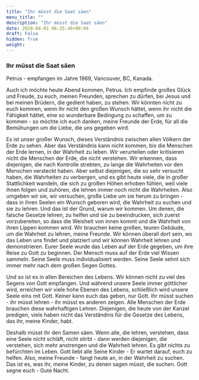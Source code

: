 ```yaml
---
title: "Ihr müsst die Saat säen"
menu_title: ""
description: "Ihr müsst die Saat säen"
date: 2020-08-01 06:25:48+00:94
draft: False
hidden: True
weight:
---
```

### Ihr müsst die Saat säen

Petrus - empfangen im Jahre 1969, Vancouver, BC, Kanada.

Auch ich möchte heute Abend kommen, Petrus. Ich empfinde großes Glück und Freude, zu euch, meinen Freunden, sprechen zu dürfen, bei Jesus und bei meinen Brüdern, die gedient haben, zu stehen. Wir könnten nicht zu euch kommen, wenn ihr nicht den großen Wunsch hättet, wenn ihr nicht die Fähigkeit hättet, eine so wunderbare Bedingung zu schaffen, um zu kommen - so möchte ich euch danken, meine Freunde der Erde, für all die Bemühungen um die Liebe, die uns gegeben wird.

Es ist unser großer Wunsch, dieses Verständnis zwischen allen Völkern der Erde zu sehen. Aber das Verständnis kann nicht kommen, bis die Menschen der Erde lernen, in der Wahrheit zu leben. Wir verurteilen oder kritisieren nicht die Menschen der Erde, die nicht verstehen. Wir erkennen, dass diejenigen, die nach Kontrolle strebten, zu lange die Wahrheiten vor den Menschen versteckt haben. Aber selbst diejenigen, die so sehr versucht haben, die Wahrheiten zu verbergen, und es gibt heute viele, die in großer Stattlichkeit wandeln, die sich zu großen Höhen erhoben fühlen, weil viele ihnen folgen und zuhören, die lehren immer noch nicht die Wahrheiten. Also umgeben wir sie, wir versuchen, große Liebe um sie herum zu bringen - dass in ihren Seelen ein Wunsch geboren wird, die Wahrheit zu suchen und sie zu lehren. Und das ist der Grund, warum wir kommen. Um denen, die falsche Gesetze lehren, zu helfen und sie zu beeindrucken, sich zuerst vorzubereiten, so dass die Weisheit von innen kommt und die Wahrheit von ihren Lippen kommen wird. Wir brauchen keine großen, teuren Gebäude, um die Wahrheit zu lehren, meine Freunde. Wir können überall dort sein, wo das Leben uns findet und platziert und wir können Wahrheit lehren und demonstrieren. Eurer Seele wurde das Leben auf der Erde gegeben, um ihre Reise zu Gott zu beginnen. Der Mensch muss auf der Erde viel Wissen sammeln. Seine Seele muss individualisiert werden. Seine Seele sehnt sich immer mehr nach dem großen Segen Gottes.

Und so ist es in allen Bereichen des Lebens. Wir können nicht zu viel des Segens von Gott empfangen. Und während unsere Seele immer göttlicher wird, erreichen wir viele hohe Ebenen des Lebens, schließlich wird unsere Seele eins mit Gott. Keiner kann euch das geben, nur Gott. Ihr müsst suchen - ihr müsst lehren - ihr müsst es anderen zeigen. Alle Menschen der Erde brauchen diese wahrhaftigen Lehren. Diejenigen, die heute von der Kanzel predigen, viele haben nicht das Verständnis für die Gesetze des Lebens, das ihr, meine Kinder, habt.

Deshalb müsst ihr den Samen säen. Wenn alle, die lehren, verstehen, dass eine Seele nicht schläft, nicht stirbt - dann werden diejenigen, die verstehen, sich mehr anstrengen und die Wahrheit lehren. Es gibt nichts zu befürchten im Leben. Gott liebt alle Seine Kinder - Er wartet darauf, euch zu helfen. Also, meine Freunde - fangt heute an, in der Wahrheit zu suchen. Das ist es, was ihr, meine Kinder, zu denen sagen müsst, die suchen. Gott segne euch - Gute Nacht.
